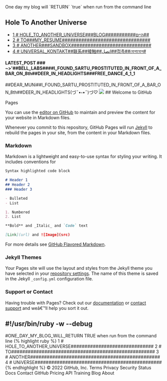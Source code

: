 
<span class="neonText">
One day my blog will `RETURN` `true` when run from the command line 
</span>

## Hole To Another Universe 
<ul>
 <li><a href="https://t.ly/XWoc">1 # HOLE_TO_ANOTHER_UNiVERSE###BLOG###########היים##</a></li>
 <li><a href="https://thakarashard.github.io/RESUME/">2 # TO###MY_RESUME################################</a></li>
 <li><a href="#contact">3 # ANOTHER###SANDBOX#############################</a></li>
 <li><a href="#about">4 # UNiVERSAL_KONTAKT##联系##接触##اتصل##접촉##যোগাযোগ#</a></li>
</ul>

#### LATEST_POST ### ~>'##BELL_LABS####I_FOUND_SARTU_PROSTITUTED_IN_FRONT_OF_A_BAR_ON_8th##DEER_IN_HEADLIGHTS###FREE_DANCE_4_1_1
<span class="neonText">
##DEAR_MUNi##I_FOUND_SARTU_PROSTITUTED_IN_FRONT_OF_A_BAR_ON_8th##DEER_IN_HEADLIGHTS(づ˶•༝•˶)づ♡ 
</span>

<img src="https://i.discogs.com/hNTJ3v2h-iXyZ6myjy_PeKRy2374rMtYaTJ91l3j7NU/rs:fit/g:sm/q:90/h:595/w:600/czM6Ly9kaXNjb2dz/LWRhdGFiYXNlLWlt/YWdlcy9SLTIwMjk5/Ny0xNTU0MDY5NDQw/LTUxNjAuanBlZw.jpeg">
## Welcome to GitHub Pages
 </body>
 </html>

You can use the [editor on GitHub](https://github.com/ThakaRashard/Hole_To_Another_UNiVERSE_BLOG/edit/gh-pages/index.md) to maintain and preview the content for your website in Markdown files.

Whenever you commit to this repository, GitHub Pages will run [Jekyll](https://jekyllrb.com/) to rebuild the pages in your site, from the content in your Markdown files.

### Markdown

Markdown is a lightweight and easy-to-use syntax for styling your writing. It includes conventions for

```markdown
Syntax highlighted code block

# Header 1
## Header 2
### Header 3

- Bulleted
- List

1. Numbered
2. List

**Bold** and _Italic_ and `Code` text

[Link](url) and ![Image](src)
```

For more details see [GitHub Flavored Markdown](https://guides.github.com/features/mastering-markdown/).

### Jekyll Themes

Your Pages site will use the layout and styles from the Jekyll theme you have selected in your [repository settings](https://github.com/ThakaRashard/Hole_To_Another_UNiVERSE_BLOG/settings/pages). The name of this theme is saved in the Jekyll `_config.yml` configuration file.

### Support or Contact

Having trouble with Pages? Check out our [documentation](https://docs.github.com/categories/github-pages-basics/) or [contact support](https://support.github.com/contact) and weâ€™ll help you sort it out.
 

## #!/usr/bin/ruby -w --debug
#ONE_DAY_MY_BLOG_WiLL_RETURN TRUE when run from the command line
{% highlight ruby %}
1 # HOLE_TO_ANOTHER_UNiVERSE##############################
2 # TO####################################################
3 # ANOTHER###############################################
4 # UNiVERSE##############################################
{% endhighlight %}
© 2022 GitHub, Inc.
Terms
Privacy
Security
Status
Docs
Contact GitHub
Pricing
API
Training
Blog
About
